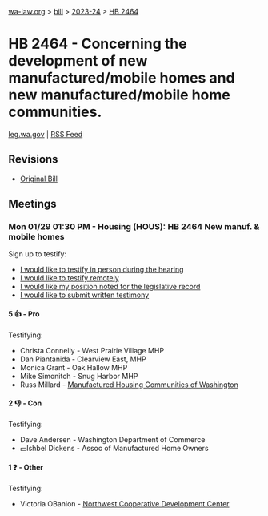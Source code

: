 [wa-law.org](/) > [bill](/bill/) > [2023-24](/bill/2023-24/) > [HB 2464](/bill/2023-24/hb/2464/)

# HB 2464 - Concerning the development of new manufactured/mobile homes and new manufactured/mobile home communities.
[leg.wa.gov](https://app.leg.wa.gov/billsummary?BillNumber=2464&Year=2023&Initiative=false) | [RSS Feed](./rss.xml)

## Revisions
* [Original Bill](1/)

## Meetings
### Mon 01/29 01:30 PM - Housing (HOUS): HB 2464 New manuf. & mobile homes
Sign up to testify:
* [I would like to testify in person during the hearing](https://app.leg.wa.gov/csi/Testifier/Add?chamber=House&mId=31867&aId=158054&caId=23723&tId=1)
* [I would like to testify remotely](https://app.leg.wa.gov/csi/Testifier/Add?chamber=House&mId=31867&aId=158054&caId=23723&tId=2)
* [I would like my position noted for the legislative record](https://app.leg.wa.gov/csi/Testifier/Add?chamber=House&mId=31867&aId=158054&caId=23723&tId=3)
* [I would like to submit written testimony](https://app.leg.wa.gov/csi/Testifier/Add?chamber=House&mId=31867&aId=158054&caId=23723&tId=4)

#### 5 👍 - Pro
Testifying:
* Christa Connelly - West Prairie Village MHP
* Dan Piantanida - Clearview East, MHP
* Monica Grant - Oak Hallow MHP
* Mike Simonitch - Snug Harbor MHP
* Russ Millard - [Manufactured Housing Communities of Washington](/org/manufactured_housing_communities_of_washington/)

#### 2 👎 - Con
Testifying:
* Dave Andersen - Washington Department of Commerce
* 💵Ishbel Dickens - Assoc of Manufactured Home Owners

#### 1 ❓ - Other
Testifying:
* Victoria OBanion - [Northwest Cooperative Development Center](/org/northwest_cooperative_development_center/)
